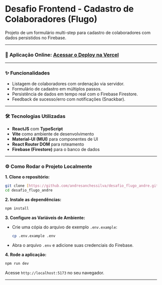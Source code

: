 # Desafio Frontend - Cadastro de Colaboradores (Flugo)

Projeto de um formulário multi-step para cadastro de colaboradores com dados persistidos no Firebase.

---

### 🚀 **Aplicação Online:** [Acessar o Deploy na Vercel](https://desafio-flugo-andre.vercel.app/)

---

### ✨ Funcionalidades

- Listagem de colaboradores com ordenação via servidor.
- Formulário de cadastro em múltiplos passos.
- Persistência de dados em tempo real com o Firebase Firestore.
- Feedback de sucesso/erro com notificações (Snackbar).

---

### 🛠️ Tecnologias Utilizadas

- **ReactJS** com **TypeScript**
- **Vite** como ambiente de desenvolvimento
- **Material-UI (MUI)** para componentes de UI
- **React Router DOM** para roteamento
- **Firebase (Firestore)** para o banco de dados

---

### ⚙️ Como Rodar o Projeto Localmente

**1. Clone o repositório:**

```bash
git clone [https://github.com/andresanchessilva/desafio_flugo_andre.git](https://github.com/andresanchessilva/desafio_flugo_andre.git)
cd desafio_flugo_andre
```

**2. Instale as dependências:**

```bash
npm install
```

**3. Configure as Variáveis de Ambiente:**

- Crie uma cópia do arquivo de exemplo `.env.example`:
  ```bash
  cp .env.example .env
  ```
- Abra o arquivo `.env` e adicione suas credenciais do Firebase.

**4. Rode a aplicação:**

```bash
npm run dev
```

Acesse `http://localhost:5173` no seu navegador.

---
